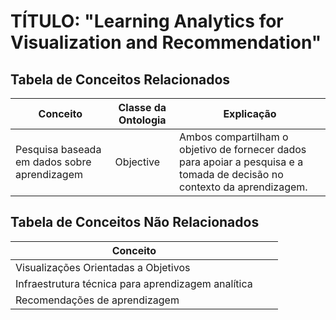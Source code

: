# TÍTULO: "Learning Analytics for Visualization and Recommendation"
## Tabela de Conceitos Relacionados
| Conceito | Classe da Ontologia | Explicação |
|---|---|---|
| Pesquisa baseada em dados sobre aprendizagem | Objective | Ambos compartilham o objetivo de fornecer dados para apoiar a pesquisa e a tomada de decisão no contexto da aprendizagem. |

## Tabela de Conceitos Não Relacionados
| Conceito | | |
|---|---|---|
| Visualizações Orientadas a Objetivos | | |
| Infraestrutura técnica para aprendizagem analítica | | |
| Recomendações de aprendizagem | | |
